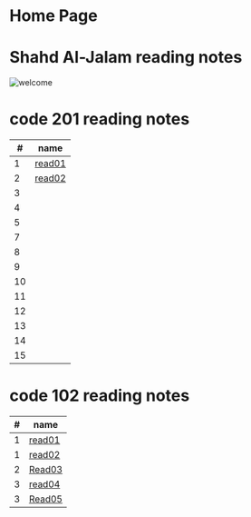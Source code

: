 # **Home Page** #
# **Shahd Al-Jalam reading notes**

![welcome](https://th.bing.com/th/id/OIP.whdyzfExKrmTmIADCXhNPQHaCh?w=350&h=119&c=7&o=5&dpr=1.25&pid=1.7)

# code 201 reading notes #

#|name|
|---|----|
1|[read01](read01.md)|
2|[read02](class201read02.md)|
3||
4||
5||
7||
8||
9||
10||
11||
12||
13||
14||
15||

# code 102 reading notes #


#|name
|---|---|
1|[read01](read102.md)
1|[read02](https://shahdaljalam.github.io/reading-notes/read102)
2|[Read03](https://shahdaljalam.github.io/reading-notes/Read03)
3|[read04](/mnt/c/Users/STUDENT/desktop/amman-102d27/reading-notes/read04.md)
3|[Read05](https://shahdaljalam.github.io/reading-notes/read05)